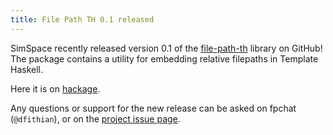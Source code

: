 ```yaml
---
title: File Path TH 0.1 released
---
```


SimSpace recently released version 0.1 of the [file-path-th](https://github.com/Simspace/file-path-th) library on
GitHub! The package contains a utility for embedding relative filepaths in Template Haskell.

Here it is on [hackage](http://hackage.haskell.org/package/file-path-th).

Any questions or support for the new release can be asked on fpchat (`@dfithian`), or on the
[project issue page](https://github.com/Simspace/file-path-th/issues/).
